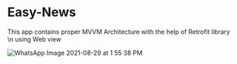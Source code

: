 # Easy-News
This app contains proper MVVM Architecture with the help of Retrofit library \n using Web view

![WhatsApp Image 2021-08-29 at 1 55 38 PM](https://user-images.githubusercontent.com/55695328/131244147-369cbd61-a14d-44fb-a981-e54f0b92bf57.jpeg)
